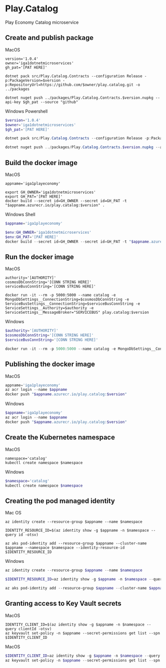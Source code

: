 # Play.Catalog

Play Economy Catalog microservice

## Create and publish package

MacOS

```shell
version='1.0.4'
owner='iga1dotnetmicroservices'
gh_pat='[PAT HERE]'

dotnet pack src/Play.Catalog.Contracts --configuration Release -p:PackageVersion=$version -p:RepositoryUrl=https://github.com/$owner/play.catalog.git -o ../packages

dotnet nuget push ../packages/Play.Catalog.Contracts.$version.nupkg --api-key $gh_pat --source "github"
```

Windows Powershell

```powershell
$version='1.0.4'
$owner='iga1dotnetmicroservices'
$gh_pat='[PAT HERE]'

dotnet pack src/Play.Catalog.Contracts --configuration Release -p:PackageVersion=$version -p:RepositoryUrl=https://github.com/$owner/play.catalog.git -o ../packages

dotnet nuget push ../packages/Play.Catalog.Contracts.$version.nupkg --api-key $gh_pat --source "github"
```

## Build the docker image

MacOS

```shell
appname='iga1playeconomy'

export GH_OWNER='iga1dotnetmicroservices'
export GH_PAT='[PAT HERE]'
docker build --secret id=GH_OWNER --secret id=GH_PAT -t "$appname.azurecr.io/play.catalog:$version" .
```

Windows Shell

```powershell
$appname='iga1playeconomy'

$env:GH_OWNER='iga1dotnetmicroservices'
$env:GH_PAT='[PAT HERE]'
docker build --secret id=GH_OWNER --secret id=GH_PAT -t "$appname.azurecr.io/play.catalog:$version" .
```

## Run the docker image

MacOS

```shell 
authority='[AUTHORITY]'
cosmosDbConnString='[CONN STRING HERE]'
serviceBusConnString='[CONN STRING HERE]'

docker run -it --rm -p 5000:5000 --name catalog -e MongoDbSettings__ConnectionString=$cosmosDbConnString -e ServiceBusSettings__ConnectionString=$serviceBusConnString -e ServiceSettings__Authority=$authority -e ServiceSettings__MessageBroker="SERVICEBUS" play.catalog:$version
```

Windows

```powershell
$authority='[AUTHORITY]'
$cosmosDbConnString='[CONN STRING HERE]'
$serviceBusConnString='[CONN STRING HERE]'

docker run -it --rm -p 5000:5000 --name catalog -e MongoDbSettings__ConnectionString=$cosmosDbConnString -e ServiceBusSettings__ConnectionString=$serviceBusConnString -e ServiceSettings__Authority=$authority -e ServiceSettings__MessageBroker="SERVICEBUS" play.catalog:$version
```

## Publishing the docker image

MacOS

```powershell
appname='iga1playeconomy'
az acr login --name $appname
docker push "$appname.azurecr.io/play.catalog:$version"
```

Windows

```powershell
$appname='iga1playeconomy'
az acr login --name $appname
docker push "$appname.azurecr.io/play.catalog:$version"
```

## Create the Kubernetes namespace

MacOS

```shell
namespace='catalog'
kubectl create namespace $namespace
```

Windows

```powershell
$namespace='catalog'
kubectl create namespace $namespace
```

## Creating the pod managed identity

Mac OS

```shell
az identity create --resource-group $appname --name $namespace

IDENTITY_RESOURCE_ID=$(az identity show -g $appname -n $namespace --query id -otsv)

az aks pod-identity add --resource-group $appname --cluster-name $appname --namespace $namespace --identity-resource-id $IDENTITY_RESOURCE_ID
```

Windows

```powershell
az identity create --resource-group $appname --name $namespace

$IDENTITY_RESOURCE_ID=az identity show -g $appname -n $namespace --query id -otsv

az aks pod-identity add --resource-group $appname --cluster-name $appname --namespace $namespace --identity-resource-id $IDENTITY_RESOURCE_ID
```

## Granting access to Key Vault secrets

MacOS

```shell
IDENTITY_CLIENT_ID=$(az identity show -g $appname -n $namespace --query clientId -otsv)
az keyvault set-policy -n $appname --secret-permissions get list --spn $IDENTITY_CLIENT_ID
```

MacOS

```powershell
$IDENTITY_CLIENT_ID=az identity show -g $appname -n $namespace --query clientId -otsv
az keyvault set-policy -n $appname --secret-permissions get list --spn $IDENTITY_CLIENT_ID
```